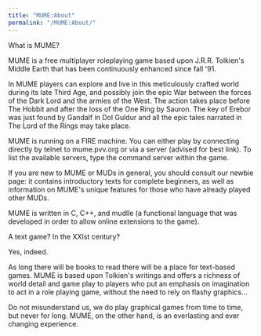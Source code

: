 ```yaml
---
title: "MUME:About"
permalink: "/MUME:About/"
---
```


What is MUME?

MUME is a free multiplayer roleplaying game based upon J.R.R. Tolkien's
Middle Earth that has been continuously enhanced since fall '91.

In MUME players can explore and live in this meticulously crafted world
during its late Third Age, and possibly join the epic War between the
forces of the Dark Lord and the armies of the West. The action takes
place before The Hobbit and after the loss of the One Ring by Sauron.
The key of Erebor was just found by Gandalf in Dol Guldur and all the
epic tales narrated in The Lord of the Rings may take place.

MUME is running on a FIRE machine. You can either play by connecting
directly by telnet to mume.pvv.org or via a server (advised for best
link). To list the available servers, type the command server within the
game.

If you are new to MUME or MUDs in general, you should consult our newbie
page: it contains introductory texts for complete beginners, as well as
information on MUME's unique features for those who have already played
other MUDs.

MUME is written in C, C++, and mudlle (a functional language that was
developed in order to allow online extensions to the game).

A text game? In the XXIst century?

Yes, indeed.

As long there will be books to read there will be a place for text-based
games. MUME is based upon Tolkien's writings and offers a richness of
world detail and game play to players who put an emphasis on imagination
to act in a role playing game, without the need to rely on flashy
graphics...

Do not misunderstand us, we do play graphical games from time to time,
but never for long. MUME, on the other hand, is an everlasting and ever
changing experience.